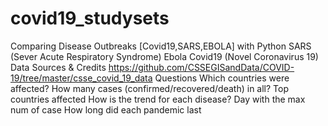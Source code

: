 # covid19_studysets
Comparing Disease Outbreaks [Covid19,SARS,EBOLA] with Python
SARS (Sever Acute Respiratory Syndrome)
Ebola
Covid19 (Novel Coronavirus 19)
Data Sources & Credits
https://github.com/CSSEGISandData/COVID-19/tree/master/csse_covid_19_data
Questions
Which countries were affected?
How many cases (confirmed/recovered/death) in all?
Top countries affected
How is the trend for each disease?
Day with the max num of case
How long did each pandemic last
